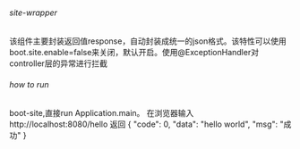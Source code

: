 ###### site-wrapper

该组件主要封装返回值response，自动封装成统一的json格式。该特性可以使用boot.site.enable=false来关闭，默认开启。使用@ExceptionHandler对controller层的异常进行拦截

###### how to run
boot-site,直接run Application.main。
在浏览器输入http://localhost:8080/hello
返回 {
       "code": 0,
       "data": "hello world",
       "msg": "成功"
   }